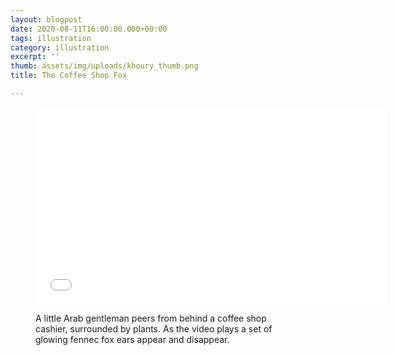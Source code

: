 ```yaml
---
layout: blogpost
date: 2020-08-11T16:00:00.000+00:00
tags: illustration
category: illustration
excerpt: ''
thumb: assets/img/uploads/khoury_thumb.png
title: The Coffee Shop Fox

---
```

<figure class="media">

<iframe width="560" height="315" src="[https://www.youtube.com/embed/SxLqzi5vqjs](https://www.youtube.com/embed/SxLqzi5vqjs "https://www.youtube.com/embed/SxLqzi5vqjs")" frameborder="0" allow="accelerometer; autoplay; encrypted-media; gyroscope; picture-in-picture" allowfullscreen></iframe>

<figcaption><p>A little Arab gentleman peers from behind a coffee shop cashier, surrounded by plants. As the video plays a set of glowing fennec fox ears appear and disappear.</p></figcaption>